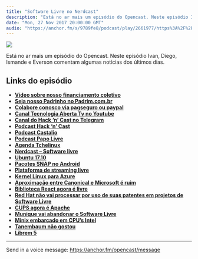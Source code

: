 ```yaml
---
title: "Software Livre no Nerdcast"
description: "Está no ar mais um episódio do Opencast. Neste episódio Ivan, Diego, Ismande e Everson comentam algumas notícias dos últimos dias. Links do episódio  ..."
date: "Mon, 27 Nov 2017 20:00:00 GMT"
audio: "https://anchor.fm/s/9789fe8/podcast/play/2661977/https%3A%2F%2Fd3ctxlq1ktw2nl.cloudfront.net%2Fproduction%2F2019-2-16%2F11437103-44100-2-4453dec94117f.mp3"
---
```


![](https://d3sv2eduhewoas.cloudfront.net/episode/image/3d07bb73c79d4988b79b65485f036c79.jpg)


Está no ar mais um episódio do Opencast. Neste episódio Ivan, Diego, Ismande e Everson comentam algumas notícias dos últimos dias.


**Links do episódio**
---------------------


* [**Vídeo sobre nosso financiamento coletivo**](http://tecnologiaaberta.com.br/2016/09/tecnologia-aberta-tv-023-financiamento-coletivo/)
* [**Seja nosso Padrinho no Padrim.com.br**](https://www.padrim.com.br/tecnologiaaberta)
* [**Colabore conosco via pagseguro ou paypal**](http://tecnologiaaberta.com.br/colaborar/)
* [**Canal Tecnologia Aberta Tv no Youtube**](http://youtube.com/tecnologiaaberta)
* [**Canal do Hack ‘n’ Cast no Telegram**](https://telegram.me/hackncast)
* [**Podcast Hack ‘n’ Cast**](http://mindbending.org/pt/category/hack-n-cast)
* [**Podcast Castalio**](http://castalio.info/)
* [**Podcast Papo Livre**](http://papolivre.org/)
* [**Agenda Tchelinux**](https://wiki.tchelinux.org/#!eventos/calendario.md)
* [**Nerdcast – Software livre**](https://jovemnerd.com.br/nerdcast/nerdtech/software-livre/)
* [**Ubuntu 17.10**](https://tecnoblog.net/226409/ubuntu-17-10-gnome/)
* [**Pacotes SNAP no Android**](http://www.diolinux.com.br/2017/09/pacotes-snap-do-ubuntu-com-suporte-para-android.html)
* [**Plataforma de streaming livre**](https://br-linux.org/2017/01/libreflix-plataforma-de-streaming-aberta-e-colaborativa.html)
* [**Kernel Linux para Azure**](http://www.diolinux.com.br/2017/09/microsoft-e-canonical-criam-kernel-para-azure.html)
* [**Aproximação entre Canonical e Microsoft é ruim**](https://br-linux.org/2017/01/stallman-acha-que-aproximacao-da-microsoft-vai-prejudicar-o-software-livre-shuttleworth-acha-que-vai-ser-positivo.html)
* [**Biblioteca React agora é livre**](https://br-linux.org/2017/01/fim-da-clausula-de-patentes-facebook-relicencia-biblioteca-react-usando-uma-licenca-livre-tradicional.html)
* [**Red Hat não vai processar por uso de suas patentes em projetos de Software Livre**](https://br-linux.org/2017/01/red-hat-amplia-seu-compromisso-de-nao-processar-pelo-uso-de-suas-patentes-em-softwares-livres.html)
* [**CUPS agora é Apache**](https://br-linux.org/2017/01/apple-nao-ira-mais-desenvolver-o-cups-na-licenca-gpl-adota-a-licenca-livre-apache-20.html)
* [**Munique vai abandonar o Software Livre**](https://pplware.sapo.pt/microsoft/windows/munique-abandonar-linux-voltar-windows-2/)
* [**Minix embarcado em CPU’s Intel**](https://br-linux.org/2017/01/minix-embarcado-nas-cpus-intel-carta-aberta-de-tanenbaum.html)
* [**Tanembaum não gostou**](http://www.cs.vu.nl/~ast/intel/)
* [**Librem 5**](http://www.diolinux.com.br/2017/10/sobre-aprovacao-do-librem-5-o.html)



--- 

Send in a voice message: https://anchor.fm/opencast/message